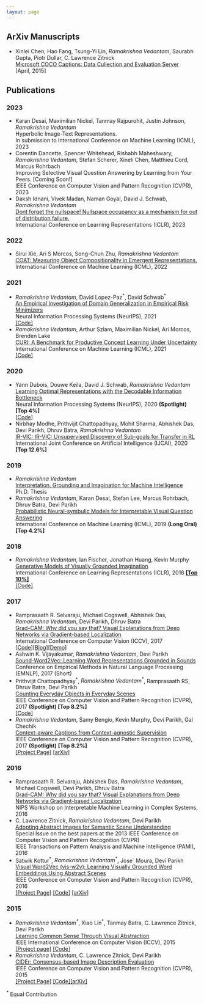 ```yaml
---
layout: page
---
```


<h2>ArXiv Manuscripts</h2>
<ul>
<li> Xinlei Chen, Hao Fang, Tsung-Yi Lin, <em>Ramakrishna Vedantam</em>, Saurabh Gupta, Piotr Dullar, C. Lawrence Zitnick<br/>
	 <a href="http://arxiv.org/abs/1504.00325">Microsoft COCO Captions: Data Cullection and Evaluation Server</a><br/>
	  [April, 2015]
	</li>
</ul>

<h2>Publications</h2>
<h3>2023</h3>
<ul>
<li>Karan Desai, Maximilian Nickel, Tanmay Rajpurohit, Justin Johnson, <em>Ramakrishna Vedantam</em><br/>
Hyperbolic Image-Text Representations. <br/>
In submission to International Conference on Machine Learning (ICML), 2023</li>
<li>Corentin Dancette, Spencer Whitehead, Rishabh Maheshwary, <em>Ramakrishna Vedantam</em>, Stefan Scherer, Xineli Chen, Matthieu Cord, Marcus Rohrbach<br/>
Improving Selective Visual Question Answering by Learning from Your Peers. [Coming Soon!] <br/>
IEEE Conference on Computer Vision and Pattern Recognition (CVPR), 2023<br/></li>
<li>Daksh Idnani, Vivek Madan, Naman Goyal, David J. Schwab, <em>Ramakrishna Vedantam</em><br/>
<a href="https://openreview.net/forum?id=39z0zPZ0AvB">Dont forget the nullspace! Nullspace occupancy as a mechanism for out of distribution
failure.</a><br/>
International Conference on Learning Representations (ICLR), 2023 </li>
</ul>

<h3>2022</h3>
<ul>
<li>Sirui Xie, Ari S Morcos, Song-Chun Zhu, <em>Ramakrishna Vedantam</em><br/>
<a href="https://proceedings.mlr.press/v162/xie22b.html">COAT: Measuring Object Compositionality in Emergent Representations.</a><br/>
International Conference on Machine Learning (ICML), 2022</li>
</ul>

<h3>2021</h3>
<ul>
  <li><em>Ramakrishna Vedantam</em>, David Lopez-Paz<sup>*</sup>, David Schwab<sup>*</sup><br/>
	<a href="https://proceedings.neurips.cc/paper/2021/hash/ecf9902e0f61677c8de25ae60b654669-Abstract.html">An Empirical Investigation of Domain Generalization in Empirical Risk Minimizers</a><br/>
	Neural Information Processing Systems (NeurIPS), 2021 <br/>
	<a href="https://github.com/facebookresearch/domainbed_measures">[Code]</a><br/>
	</li>
	<li><em>Ramakrishna Vedantam</em>, Arthur Szlam, Maximilian Nickel, Ari Morcos, Brenden Lake<br/>
	<a href="https://proceedings.mlr.press/v139/vedantam21a.html">CURI: A Benchmark for Productive Concept Learning Under Uncertainty</a><br/>
	International Conference on Machine Learning (ICML), 2021 <br/>
	<a href="http://github.com/facebookresearch/productive_concept_learning">[Code]</a><br/>
	</li>
</ul>

<h3>2020</h3>
<ul>
  <li>Yann Dubois, Douwe Keila, David J. Schwab, <em>Ramakrishna Vedantam</em><br/>
	<a href="https://arxiv.org/abs/2009.12789">Learning Optimal Representations with the Decodable Information Bottleneck</a><br/>
	Neural Information Processing Systems (NeurIPS), 2020 <b>(Spotlight)</b> <b> [Top 4%] </b><br/>
	<a href="https://github.com/YannDubs/Mini_Decodable_Information_Bottleneck">[Code]</a><br/>
	</li>
  <li>Nirbhay Modhe, Prithvijit Chattopadhyay, Mohit Sharma, Abhishek Das, Devi Parikh, Dhruv Batra, <em>Ramakrishna Vedantam</em><br/>
	<a href="https://arxiv.org/abs/1907.10580">IR-VIC: IR-VIC: Unsupervised Discovery of Sub-goals for Transfer in RL</a><br/>
	International Joint Conference on Artificial Intelligence (IJCAI), 2020 <b> [Top 12.6%] </b><br/>
	</li>
</ul>

<h3>2019</h3>
<ul>
	<li><em>Ramakrishna Vedantam</em><br/>
	<a href="https://smartech.gatech.edu/handle/1853/60799">Interpretation, Grounding and Imagination for Machine Intelligence</a><br/>
	Ph.D. Thesis<br/>
	</li>
  <li><em> Ramakrishna Vedantam</em>, Karan Desai, Stefan Lee, Marcus Rohrbach, Dhruv Batra, Devi Parikh<br/>
	<a href="https://arxiv.org/abs/1902.07864">Probabilistic Neural-symbulic Models for Interpretable Visual Question Answering</a><br/>
	International Conference on Machine Learning (ICML), 2019 <b>(Long Oral)</b><b> [Top 4.2%]</b><br/>
	</li>
</ul>

<h3> 2018</h3>
<ul>
  <li> <em>Ramakrishna Vedantam</em>, Ian Fischer, Jonathan Huang, Kevin Murphy<br/>
	<a href="https://arxiv.org/abs/1705.10762">Generative Models of Visually Grounded Imagination</a><br/>
	International Conference on Learning Representations (ICLR), 2018 <b><a href="https://chillee.github.io/OpenReviewExplorer/index.html">[Top 10%]</a></b> <br/>
	<a href="https://github.com/google/joint_vae">[Code]</a><br/>
	</li>
</ul>

<h3>2017</h3>
<ul>
	<li> Ramprasaath R. Selvaraju, Michael Cogswell, Abhishek Das, <em>Ramakrishna Vedantam</em>, Devi Parikh, Dhruv Batra<br/>
	<a href="https://arxiv.org/abs/1610.02391">Grad-CAM: Why did you say that? Visual Explanations from Deep Networks via Gradient-based Localization</a><br/>
	International Conference on Computer Vision (ICCV), 2017 <br/>
	<a href="https://github.com/ramprs/grad-cam">[Code]</a><a href="https://ramprs.github.io/2017/01/21/Grad-CAM-Making-Off-the-Shelf-Deep-Models-Transparent-through-Visual-Explanations.html">[Blog]</a><a href="http://gradcam.cloudcv.org/">[Demo]</a>
	</li>
  <li> Ashwin K. Vijayakumar, <em>Ramakrishna Vedantam</em>, Devi Parikh<br/>
	<a href="https://arxiv.org/abs/1703.01720">Sound-Word2Vec: Learning Word Representations Grounded in Sounds</a><br/>
	Conference on Empirical Methods in Natural Language Processing (EMNLP), 2017 (Short)<br/>
	</li>
	<li> Prithvijit Chattopadhyay<sup>*</sup>, <em>Ramakrishna Vedantam<sup>*</sup></em>, Ramprasaath RS, Dhruv Batra, Devi Parikh<br/>
	<a href="http://arxiv.org/abs/1604.03505">Counting Everyday Objects in Everyday Scenes</a><br/>
	IEEE Conference on Computer Vision and Pattern Recognition (CVPR), 2017 <b>(Spotlight)</b><b> [Top 8.2%]</b> <br/>
	<a href="https://github.com/prithv1/cvpr2017_counting">[Code]</a>
	</li>
  <li> <em>Ramakrishna Vedantam</em>, Samy Bengio, Kevin Murphy, Devi Parikh, Gal Chechik<br/>
	<a href="https://arxiv.org/abs/1701.02870">Context-aware Captions from Context-agnostic Supervision</a><br/>
	IEEE Conference on Computer Vision and Pattern Recognition (CVPR), 2017 <b>(Spotlight)</b> <b> [Top 8.2%]</b><br/>
	<a href="https://filebox.ece.vt.edu/~vrama91/context_captions/">[Project Page]</a> <a href="https://arxiv.org/pdf/1701.02870">[arXiv]</a><br/>
	</li>
</ul>

<h3>2016</h3>
<ul>
	<li> Ramprasaath R. Selvaraju, Abhishek Das, <em>Ramakrishna Vedantam</em>, Michael Cogswell, Devi Parikh, Dhruv Batra<br/>
	<a href="https://arxiv.org/abs/1610.02391">Grad-CAM: Why did you say that? Visual Explanations from Deep Networks via Gradient-based Localization</a><br/>
	NIPS Workshop on Interpretable Machine Learning in Complex Systems, 2016 <br/>
	</li>
	<li> C. Lawrence Zitnick, <em>Ramakrishna Vedantam</em>, Devi Parikh<br/>
		<a href="https://filebox.ece.vt.edu/~parikh/Publications/ZitnickVedantamParikh_clipart_PAMI2015.pdf">Adopting Abstract Images for Semantic Scene Understanding</a> <br/>
		Special Issue on the best papers at the 2013 IEEE Conference on Computer Vision and Pattern Recognition (CVPR)<br/>
		IEEE Transactions on Pattern Analysis and Machine Intelligence (PAMI), 2016 
	</li>
	<li> 
	 Satwik Kottur<sup>*</sup>, <em>Ramakrishna Vedantam<sup>*</sup></em>, Jose´ Moura, Devi Parikh <br/>
	 <a href="https://arxiv.org/pdf/1511.07067.pdf">Visual Word2Vec (vis-w2v): Learning Visually Grounded Word Embeddings Using Abstract Scenes</a><br/>
	  IEEE Conference on Computer Vision and Pattern Recognition (CVPR), 2016 <br/>
		<a href="http://satwikkottur.github.io/VisualWord2Vec/">[Project Page]</a> <a href="https://github.com/satwikkottur/VisualWord2Vec">[Code]</a> <a href="https://arxiv.org/abs/1511.07067">[arXiv]</a>
	</li>
</ul>

<h3>2015</h3>
<ul>
	<li> <em> Ramakrishna Vedantam<sup>*</sup></em>, Xiao Lin<sup>*</sup>, Tanmay Batra, C. Lawrence Zitnick, Devi Parikh <br/>
		<a href="https://vision.ece.vt.edu/cs/rvxtld_cs_2015.pdf">Learning Common Sense Through Visual Abstraction</a> <br/>
		IEEE International Conference on Computer Vision (ICCV), 2015 <br/>
		<a href="https://vision.ece.vt.edu/cs">[Project page]</a> <a href="https://vision.ece.vt.edu/cs/#code_data">[Code]</a><br/>
	</li>
	<li> <em> Ramakrishna Vedantam</em>, C. Lawrence Zitnick, Devi Parikh <br/>
		<a href="http://www.cv-foundation.org/openaccess/content_cvpr_2015/papers/Vedantam_CIDEr_Consensus-Based_Image_2015_CVPR_paper.pdf">CIDEr: Consensus-based Image Description Evaluation</a> <br/>
		IEEE Conference on Computer Vision and Pattern Recognition (CVPR), 2015 <br/>
		<a href="http://vrama91.github.io/cider/">[Project Page]</a> <a href="https://github.com/vrama91/cider">[Code]</a><a href="http://arxiv.org/abs/1411.5726">[arXiv]</a><br/>
	</li>
</ul>
<sup>*</sup> Equal Contribution <br/>
